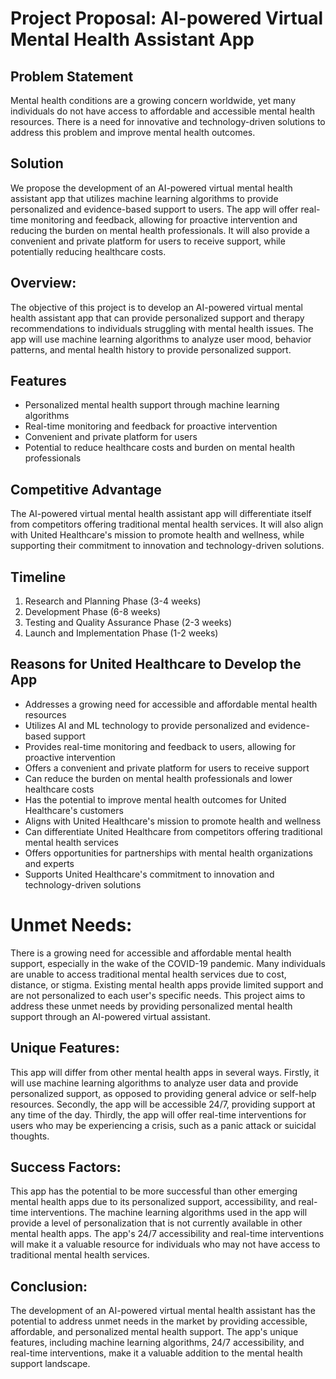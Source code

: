 # Project Proposal: AI-powered Virtual Mental Health Assistant App

## Problem Statement
Mental health conditions are a growing concern worldwide, yet many individuals do not have access to affordable and accessible mental health resources. There is a need for innovative and technology-driven solutions to address this problem and improve mental health outcomes.

## Solution
We propose the development of an AI-powered virtual mental health assistant app that utilizes machine learning algorithms to provide personalized and evidence-based support to users. The app will offer real-time monitoring and feedback, allowing for proactive intervention and reducing the burden on mental health professionals. It will also provide a convenient and private platform for users to receive support, while potentially reducing healthcare costs.

## Overview:
The objective of this project is to develop an AI-powered virtual mental health assistant app that can provide personalized support and therapy recommendations to individuals struggling with mental health issues. The app will use machine learning algorithms to analyze user mood, behavior patterns, and mental health history to provide personalized support.

## Features
- Personalized mental health support through machine learning algorithms
- Real-time monitoring and feedback for proactive intervention
- Convenient and private platform for users
- Potential to reduce healthcare costs and burden on mental health professionals

## Competitive Advantage
The AI-powered virtual mental health assistant app will differentiate itself from competitors offering traditional mental health services. It will also align with United Healthcare's mission to promote health and wellness, while supporting their commitment to innovation and technology-driven solutions.

## Timeline
1. Research and Planning Phase (3-4 weeks)
2. Development Phase (6-8 weeks)
3. Testing and Quality Assurance Phase (2-3 weeks)
4. Launch and Implementation Phase (1-2 weeks)

## Reasons for United Healthcare to Develop the App
- Addresses a growing need for accessible and affordable mental health resources
- Utilizes AI and ML technology to provide personalized and evidence-based support
- Provides real-time monitoring and feedback to users, allowing for proactive intervention
- Offers a convenient and private platform for users to receive support
- Can reduce the burden on mental health professionals and lower healthcare costs
- Has the potential to improve mental health outcomes for United Healthcare's customers
- Aligns with United Healthcare's mission to promote health and wellness
- Can differentiate United Healthcare from competitors offering traditional mental health services
- Offers opportunities for partnerships with mental health organizations and experts
- Supports United Healthcare's commitment to innovation and technology-driven solutions

# Unmet Needs:
There is a growing need for accessible and affordable mental health support, especially in the wake of the COVID-19 pandemic. Many individuals are unable to access traditional mental health services due to cost, distance, or stigma. Existing mental health apps provide limited support and are not personalized to each user's specific needs. This project aims to address these unmet needs by providing personalized mental health support through an AI-powered virtual assistant.

## Unique Features:
This app will differ from other mental health apps in several ways. Firstly, it will use machine learning algorithms to analyze user data and provide personalized support, as opposed to providing general advice or self-help resources. Secondly, the app will be accessible 24/7, providing support at any time of the day. Thirdly, the app will offer real-time interventions for users who may be experiencing a crisis, such as a panic attack or suicidal thoughts.

## Success Factors:
This app has the potential to be more successful than other emerging mental health apps due to its personalized support, accessibility, and real-time interventions. The machine learning algorithms used in the app will provide a level of personalization that is not currently available in other mental health apps. The app's 24/7 accessibility and real-time interventions will make it a valuable resource for individuals who may not have access to traditional mental health services.

## Conclusion:
The development of an AI-powered virtual mental health assistant has the potential to address unmet needs in the market by providing accessible, affordable, and personalized mental health support. The app's unique features, including machine learning algorithms, 24/7 accessibility, and real-time interventions, make it a valuable addition to the mental health support landscape.

